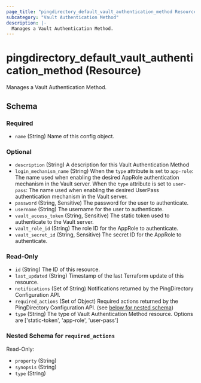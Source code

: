 ```yaml
---
page_title: "pingdirectory_default_vault_authentication_method Resource - terraform-provider-pingdirectory"
subcategory: "Vault Authentication Method"
description: |-
  Manages a Vault Authentication Method.
---
```


# pingdirectory_default_vault_authentication_method (Resource)

Manages a Vault Authentication Method.



<!-- schema generated by tfplugindocs -->
## Schema

### Required

- `name` (String) Name of this config object.

### Optional

- `description` (String) A description for this Vault Authentication Method
- `login_mechanism_name` (String) When the `type` attribute is set to `app-role`: The name used when enabling the desired AppRole authentication mechanism in the Vault server. When the `type` attribute is set to `user-pass`: The name used when enabling the desired UserPass authentication mechanism in the Vault server.
- `password` (String, Sensitive) The password for the user to authenticate.
- `username` (String) The username for the user to authenticate.
- `vault_access_token` (String, Sensitive) The static token used to authenticate to the Vault server.
- `vault_role_id` (String) The role ID for the AppRole to authenticate.
- `vault_secret_id` (String, Sensitive) The secret ID for the AppRole to authenticate.

### Read-Only

- `id` (String) The ID of this resource.
- `last_updated` (String) Timestamp of the last Terraform update of this resource.
- `notifications` (Set of String) Notifications returned by the PingDirectory Configuration API.
- `required_actions` (Set of Object) Required actions returned by the PingDirectory Configuration API. (see [below for nested schema](#nestedatt--required_actions))
- `type` (String) The type of Vault Authentication Method resource. Options are ['static-token', 'app-role', 'user-pass']

<a id="nestedatt--required_actions"></a>
### Nested Schema for `required_actions`

Read-Only:

- `property` (String)
- `synopsis` (String)
- `type` (String)



